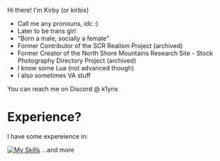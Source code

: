 Hi there! I'm Kirby (or kirbix)

- Call me any pronouns, idc :)
- Later to be trans girl
- "Born a male, socially a female"
- Former Contributor of the SCR Realism Project (archived)
- Former Creator of the North Shore Mountains Research Site - Stock Photography Directory Project (archived)
- I know some Lua (not advanced though)
- I also sometimes VA stuff

You can reach me on Discord @ k1yrix

# Experience?
I have some expereience in:

[![My Skills](https://skillicons.dev/icons?i=html,css,cpp,lua,md,robloxstudio,linux,windows,apple)](https://skillicons.dev) ...and more


<!---
kirbix12/kirbix12 is a ✨ special ✨ repository because its `README.md` (this file) appears on your GitHub profile.
You can click the Preview link to take a look at your changes.
--->
